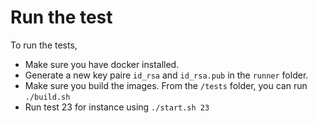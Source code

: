 # Run the test

To run the tests,

- Make sure you have docker installed. 
- Generate a new key paire `id_rsa` and `id_rsa.pub` in the `runner` folder.
- Make sure you build the images. From the `/tests` folder, you can run `./build.sh`
- Run test 23 for instance using `./start.sh 23`
